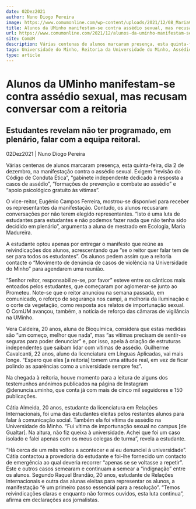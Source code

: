 ```yaml
---
date: 02Dez2021
author: Nuno Diogo Pereira
image: https://www.comumonline.com/wp-content/uploads/2021/12/08_MariaCarvalho_Manif_Assedio-1500x1000.jpg
title: Alunos da UMinho manifestam-se contra assédio sexual, mas recusam conversar com a reitoria
url: https://www.comumonline.com/2021/12/alunos-da-uminho-manifestam-se-contra-assedio-sexual-mas-recusam-conversar-com-a-reitoria/
site: ComUM
description: Várias centenas de alunos marcaram presença, esta quinta-feira, na manifestação contra o assédio sexual. Estudantes exigem responsabilização institucional.
tags: Universidade do Minho, Reitoria da Universidade do Minho, Assédio Sexual, Manifestação pela Eliminação do Assédio na UMinho
type: article
---
```



# Alunos da UMinho manifestam-se contra assédio sexual, mas recusam conversar com a reitoria

## Estudantes revelam não ter programado, em plenário, falar com a equipa reitoral.

02Dez2021 | Nuno Diogo Pereira

Várias centenas de alunos marcaram presença, esta quinta-feira, dia 2 de dezembro, na manifestação contra o assédio sexual. Exigem “revisão do Código de Conduta Ética”, “gabinete independente dedicado à resposta a casos de assédio”, “formações de prevenção e combate ao assédio” e “apoio psicológico gratuito às vítimas”.

O vice-reitor, Eugénio Campos Ferreira, mostrou-se disponível para receber os representantes da manifestação. Contudo, os alunos recusaram conversações por não terem elegido representantes. “Isto é uma luta de estudantes para estudantes e não podemos fazer nada que não tenha sido decidido em plenário”, argumenta a aluna de mestrado em Ecologia, Maria Madureira.

A estudante optou apenas por entregar o manifesto que reúne as reivindicações dos alunos, acrescentando que “se o reitor quer falar tem de ser para todos os estudantes”. Os alunos pedem assim que a reitoria contacte o “Movimento de denúncia de casos de violência na Universidade do Minho” para agendarem uma reunião.

“Senhor reitor, responsabilize-se, por favor” esteve entre os cânticos mais entoados pelos estudantes, que começaram por aglomerar-se junto ao Prometeu. Note-se que o reitor anunciou na semana passada, em comunicado, o reforço de segurança nos campi, a melhoria da iluminação e o corte da vegetação, como resposta aos relatos de importunação sexual. O ComUM avançou, também, a notícia de reforço das câmaras de vigilância na UMinho.

Vera Caldeira, 20 anos, aluna de Bioquímica, considera que estas medidas são “um começo, melhor que nada”, mas “as vítimas precisam de sentir-se seguras para poder denunciar” e, por isso, apela à criação de estruturas independentes que saibam lidar com vítimas de assédio. Guilherme Cavalcanti, 22 anos, aluno da licenciatura em Línguas Aplicadas, vai mais longe. “Espero que eles [a reitoria] tomem uma atitude real, em vez de ficar polindo as aparências como a universidade sempre fez”.

Na chegada à reitoria, houve momento para a leitura de alguns dos testemunhos anónimos publicados na página de Instagram @denuncia.uminho, que conta já com mais de cinco mil seguidores e 150 publicações.

Cátia Almeida, 20 anos, estudante da licenciatura em Relações Internacionais, foi uma das estudantes eleitas pelos restantes alunos para falar à comunicação social. Também ela foi vítima de assédio na Universidade do Minho. “Fui vítima de importunação sexual no campus [de Gualtar]. Na altura, não fiz queixa à universidade. Achei que foi um caso isolado e falei apenas com os meus colegas de turma”, revela a estudante.

“Há cerca de um mês voltou a acontecer e aí eu denunciei à universidade”. Cátia contactou a provedoria do estudante e foi-lhe fornecido um contacto de emergência ao qual deveria recorrer “apenas se se voltasse a repetir”. Este e outros casos semearam e continuam a semear a “indignação” entre os alunos. Segundo Raquel Brandão, 20 anos, estudante de Relações Internacionais e outra das alunas eleitas para representar os alunos, a manifestação “é um primeiro passo essencial para a resolução”. “Temos reivindicações claras e enquanto não formos ouvidos, esta luta continua”, afirma em declarações aos jornalistas.

